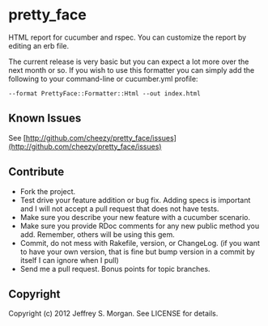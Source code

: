 # pretty_face

HTML report for cucumber and rspec.  You can customize the report by editing an erb file.

The current release is very basic but you can expect a lot more over the next month or so.  If you wish to use this formatter you can simply add the following to your command-line or cucumber.yml profile:

    --format PrettyFace::Formatter::Html --out index.html
    


## Known Issues

See [http://github.com/cheezy/pretty_face/issues](http://github.com/cheezy/pretty_face/issues)

## Contribute
 
* Fork the project.
* Test drive your feature addition or bug fix. Adding specs is important and I will not accept a pull request that does not have tests.
* Make sure you describe your new feature with a cucumber scenario.
* Make sure you provide RDoc comments for any new public method you add. Remember, others will be using this gem.
* Commit, do not mess with Rakefile, version, or ChangeLog.
  (if you want to have your own version, that is fine but bump version in a commit by itself I can ignore when I pull)
* Send me a pull request. Bonus points for topic branches.

## Copyright

Copyright (c) 2012 Jeffrey S. Morgan. See LICENSE for details.
